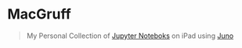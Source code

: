 # MacGruff 

 > My Personal Collection of [Jupyter Noteboks](https://github.com/jupyter/notebook) on iPad using [Juno](https://juno.sh/)

 > 
 

